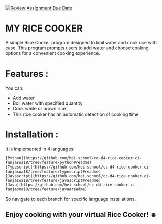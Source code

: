 [![Review Assignment Due Date](https://classroom.github.com/assets/deadline-readme-button-24ddc0f5d75046c5622901739e7c5dd533143b0c8e959d652212380cedb1ea36.svg)](https://classroom.github.com/a/__xb4cFP)

# MY RICE COOKER
A simple Rice Cooker program designed to boil water and cook rice with ease. This program prompts users to add water and choose cooking options for a convenient cooking experience.

# Features :
You can:

- Add water
- Boil water with specified quantity
- Cook white or brown rice
- This rice cooker has an automatic detection of cooking time

# Installation :
It is implemented in 4 languages: 
	
	[Python](https://github.com/hei-school/cc-d4-rice-cooker-ci-fanjasoa18/tree/feature/python#readme)
	[Typescript](https://github.com/hei-school/cc-d4-rice-cooker-ci-fanjasoa18/tree/feature/typescript#readme)
	[Javascript](https://github.com/hei-school/cc-d4-rice-cooker-ci-fanjasoa18/tree/feature/javascript#readme)
	[Java](https://github.com/hei-school/cc-d4-rice-cooker-ci-fanjasoa18/tree/feature/java#readme)

So navigate to each branch for specific language installations.

## Enjoy cooking with your virtual Rice Cooker! ☻